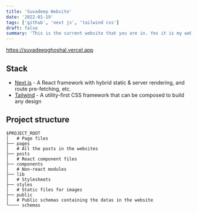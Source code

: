 ```yaml
---
title: 'Suvadeep Website'
date: '2022-01-19'
tags: ['github', 'next js', 'tailwind css']
draft: false
summary: 'This is the current website that you are in. Yes it is my website!'
---
```


https://suvadeepghoshal.vercel.app

## Stack

- [Next.js](https://nextjs.org/) - A React framework with hybrid static & server rendering, and route pre-fetching, etc.
- [Tailwind](https://tailwindcss.com/) - A utility-first CSS framework that can be composed to build any design

## Project structure

```
$PROJECT_ROOT
│   # Page files
├── pages
│   # All the posts in the websites
├── posts
│   # React component files
├── components
│   # Non-react modules
├── lib
│   # Stylesheets
├── styles
│   # Static files for images
├── public
│   # Public schemas containing the datas in the website
└──── schemas
```
